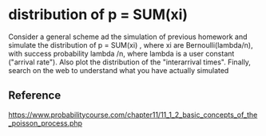 <h1>distribution of p = SUM(xi)</h1>
Consider a general scheme ad the simulation of previous homework and simulate the distribution of p = SUM(xi) , where xi are Bernoulli(lambda/n), with success probability lambda /n, where lambda is a user constant ("arrival rate").
Also plot the distribution of the "interarrival times".
Finally, search on the web to understand what you have actually simulated
<br>
<h2>Reference</h2>
<a href="url">https://www.probabilitycourse.com/chapter11/11_1_2_basic_concepts_of_the_poisson_process.php</a>

